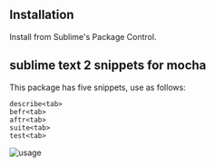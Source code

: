 ## Installation

Install from Sublime's Package Control.

## sublime text 2 snippets for mocha

This package has five snippets, use as follows:

	describe<tab>
	befr<tab>
	aftr<tab>
	suite<tab>
	test<tab>


![usage](http://joseoncodecom.ipage.com/wp-content/uploads/images/mocha-snippets.gif)
